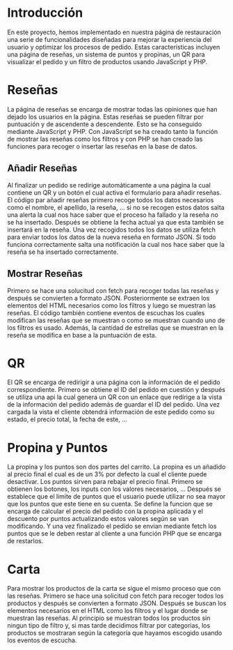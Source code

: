 ﻿# Introducción

En este proyecto, hemos implementado en nuestra página de restauración una serie de funcionalidades diseñadas para mejorar la experiencia del usuario y optimizar los procesos de pedido. Estas características incluyen una página de reseñas, un sistema de puntos y propinas, un QR para visualizar el pedido y un filtro de productos usando JavaScript y PHP.


# Reseñas
La página de reseñas se encarga de mostrar todas las opiniones que han dejado los usuarios en la página. Estas reseñas se pueden filtrar por puntuación y de ascendente a descendente.
Esto se ha conseguido mediante JavaScript y PHP. 
Con JavaScript se ha creado tanto la función de mostrar las reseñas como los filtros y con PHP se han creado las funciones para recoger o insertar las reseñas en la base de datos.

## Añadir Reseñas
Al finalizar un pedido se redirige automáticamente a una página la cual contiene un QR y un botón el cual activa el formulario para añadir reseñas.
El código par añadir reseñas primero recoge todos los datos necesarios como el nombre, el apellido, la reseña, ... si no se recogen estos datos salta una alerta la cual nos hace saber que el proceso ha fallado y la reseña no se ha insertado.
Después se obtiene la fecha actual ya que esta también se insertará en la reseña.
Una vez recogidos todos los datos se utiliza fetch para enviar todos los datos de la nueva reseña en formato JSON.
Si todo funciona correctamente salta una notificación la cual nos hace saber que la reseña se ha insertado correctamente.

## Mostrar Reseñas
Primero se hace una solucitud con fetch para recoger todas las reseñas y después se convierten a formato JSON.
Posteriormente se extraen los elementos del HTML necesarios como los filtros y luego se muestran las reseñas.
El código también contiene eventos de escuchas los cuales modifican las reseñas que se muestran o como se muestran cuando uno de los filtros es usado.
Además, la cantidad de estrellas que se muestran en la reseña se modifica en base a la puntuación de esta.


# QR
El QR se encarga de redirigir a una página con la información de el pedido correspondiente.
Primero se obtiene el ID del pedido en cuestión y después se utiliza una api la cual genera un QR con un enlace que redirige a la vista de la información del pedido además de guardar el ID del pedido.
Una vez cargada la vista el cliente obtendrá información de este pedido como su estado, el precio total, la fecha de este, ...


# Propina y Puntos
La propina y los puntos son dos partes del carrito. La propina es un añadido al precio final el cual es de un 3% por defecto la cual el cliente puede desactivar. Los puntos sirven para rebajar el precio final.
Primero se obtienen los botones, los inputs con los valores necesarios, ...
Después se establece que el limite de puntos que el usuario puede utilizar no sea mayor que los puntos que este tiene en su cuenta.
Se define la funcion que se encarga de calcular el precio del pedido con la propina aplicada y el descuento por puntos actualizando estos valores según se van modificando.
Y una vez finalizado el pedido se envian mediante fetch los puntos que se le deben restar al cliente a una función PHP que se encarga de restarlos. 


# Carta
Para mostrar los productos de la carta se sigue el mismo proceso que con las reseñas. Primero se hace una solicitud con fetch para recoger todos los productos y después se convierten a formato JSON.
Después se buscan los elementos necesarios en el HTML como los filtros y el lugar donde se muestran las reseñas.
Al principio se muestran todos los productos sin ningun tipo de filtro y, si mas tarde decidimos filtrar por categorias, los productos se mostraran según la categoría que hayamos escogido usando los eventos de escucha.
